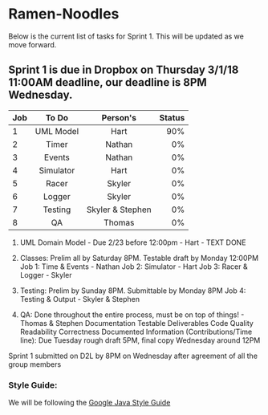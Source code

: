 # Ramen-Noodles
Below is the current list of tasks for Sprint 1. This will be updated as we move forward.

## Sprint 1 is due in Dropbox on Thursday 3/1/18 11:00AM deadline, our deadline is 8PM Wednesday.

| Job       | To Do           | Person's  | Status |
| ------------- |:-------------:|:-----:|-------:|
| 1      | UML Model | Hart |90%	|
| 2      | Timer      |   Nathan |0%	|
| 3 | Events      |Nathan |0%	|
| 4 | Simulator      |Hart |0%	|
| 5 | Racer      |Skyler |0%	|
| 6 | Logger      |Skyler |0%	|
| 7 | Testing      |Skyler & Stephen |0%	|
| 8 | QA      |Thomas |0%	|

1. UML Domain Model - Due 2/23 before 12:00pm - Hart - TEXT DONE

2. Classes: Prelim all by Saturday 8PM. Testable draft by Monday 12:00PM
	Job 1: Time & Events - Nathan
	Job 2: Simulator - Hart
	Job 3: Racer & Logger - Skyler
	
3. Testing: Prelim by Sunday 8PM. Submittable by Monday 8PM
	Job 4: Testing & Output - Skyler & Stephen
	
4. QA: Done throughout the entire process, must be on top of things! - Thomas & Stephen
	Documentation
	Testable
	Deliverables
	Code Quality
	Readability
	Correctness
	Documented Information (Contributions/Time line): Due Tuesday rough draft 5PM, final copy Wednesday around 12PM
	
	
Sprint 1 submitted on D2L by 8PM on Wednesday after agreement of all the group members



### Style Guide:
We will be following the [Google Java Style Guide](https://google.github.io/styleguide/javaguide.html)
